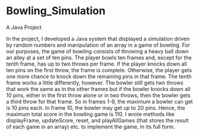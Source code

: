 # Bowling_Simulation
A Java Project



In the project, I developed a Java system that displayed a simulation driven by random numbers and manipulation of an array in a game of bowling. For our purposes, the game of bowling consists of throwing a heavy ball down an alley at a set of ten pins. The player bowls ten frames and, except for the tenth frame, has up to two throws per frame. If the player knocks down all ten pins on the first throw, the frame is complete. Otherwise, the player gets one more chance to knock down the remaining pins in that frame. The tenth frame works a little differently, however. The bowler still gets two throws that work the same as in the other frames but if the bowler knocks down all 10 pins, either in the first throw alone or in two throws, then the bowler gets a third throw for that frame. So in frames 1-9, the maximum a bowler can get is 10 pins each. In frame 10, the bowler may get up to 20 pins. Hence, the maximum total score in the bowling game is 110. I wrote methods like displayFrame, updateScore, reset, and playAllGames (that stores the result of each game in an array) etc. to implement the game, in its full form.
